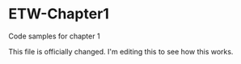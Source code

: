 # ETW-Chapter1
Code samples for chapter 1

This file is officially changed.
I'm editing this to see how this works.

